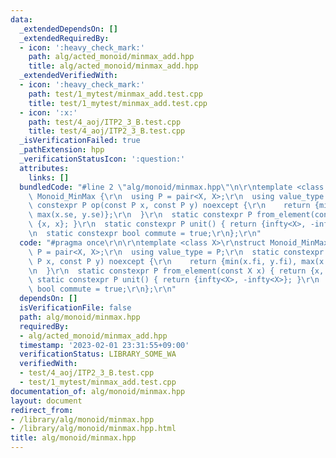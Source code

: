 ```yaml
---
data:
  _extendedDependsOn: []
  _extendedRequiredBy:
  - icon: ':heavy_check_mark:'
    path: alg/acted_monoid/minmax_add.hpp
    title: alg/acted_monoid/minmax_add.hpp
  _extendedVerifiedWith:
  - icon: ':heavy_check_mark:'
    path: test/1_mytest/minmax_add.test.cpp
    title: test/1_mytest/minmax_add.test.cpp
  - icon: ':x:'
    path: test/4_aoj/ITP2_3_B.test.cpp
    title: test/4_aoj/ITP2_3_B.test.cpp
  _isVerificationFailed: true
  _pathExtension: hpp
  _verificationStatusIcon: ':question:'
  attributes:
    links: []
  bundledCode: "#line 2 \"alg/monoid/minmax.hpp\"\n\r\ntemplate <class X>\r\nstruct\
    \ Monoid_MinMax {\r\n  using P = pair<X, X>;\r\n  using value_type = P;\r\n  static\
    \ constexpr P op(const P x, const P y) noexcept {\r\n    return {min(x.fi, y.fi),\
    \ max(x.se, y.se)};\r\n  }\r\n  static constexpr P from_element(const X x) { return\
    \ {x, x}; }\r\n  static constexpr P unit() { return {infty<X>, -infty<X>}; }\r\
    \n  static constexpr bool commute = true;\r\n};\r\n"
  code: "#pragma once\r\n\r\ntemplate <class X>\r\nstruct Monoid_MinMax {\r\n  using\
    \ P = pair<X, X>;\r\n  using value_type = P;\r\n  static constexpr P op(const\
    \ P x, const P y) noexcept {\r\n    return {min(x.fi, y.fi), max(x.se, y.se)};\r\
    \n  }\r\n  static constexpr P from_element(const X x) { return {x, x}; }\r\n \
    \ static constexpr P unit() { return {infty<X>, -infty<X>}; }\r\n  static constexpr\
    \ bool commute = true;\r\n};\r\n"
  dependsOn: []
  isVerificationFile: false
  path: alg/monoid/minmax.hpp
  requiredBy:
  - alg/acted_monoid/minmax_add.hpp
  timestamp: '2023-02-01 23:31:55+09:00'
  verificationStatus: LIBRARY_SOME_WA
  verifiedWith:
  - test/4_aoj/ITP2_3_B.test.cpp
  - test/1_mytest/minmax_add.test.cpp
documentation_of: alg/monoid/minmax.hpp
layout: document
redirect_from:
- /library/alg/monoid/minmax.hpp
- /library/alg/monoid/minmax.hpp.html
title: alg/monoid/minmax.hpp
---
```

